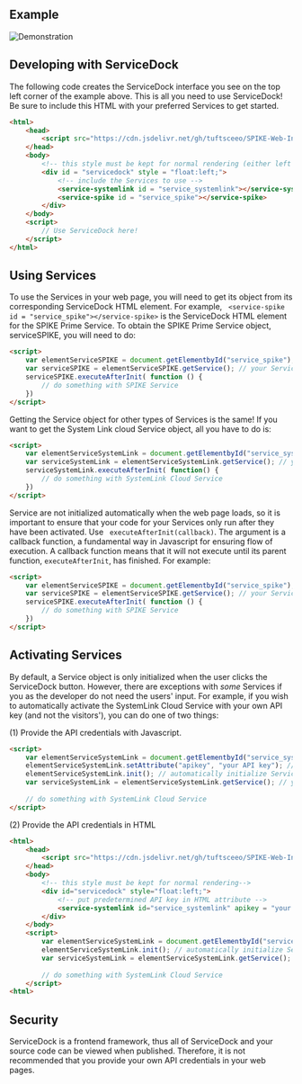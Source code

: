 ## Example
![Demonstration](servicedockDemo.gif)

## Developing with ServiceDock
The following code creates the ServiceDock interface you see on the top left corner of the example above. This is all you need to use ServiceDock! Be sure to include this HTML with your preferred Services to get started.
```html
<html>
    <head>
        <script src="https://cdn.jsdelivr.net/gh/tuftsceeo/SPIKE-Web-Interface@1.0/cdn/ServiceDock.min.js"></script>
    </head>
    <body>
        <!-- this style must be kept for normal rendering (either left or right)-->
        <div id = "servicedock" style = "float:left;">
            <!-- include the Services to use -->
            <service-systemlink id = "service_systemlink"></service-systemlink>
            <service-spike id = "service_spike"></service-spike>
        </div>
    </body>
    <script>
        // Use ServiceDock here!
    </script>
</html>
```


## Using Services 
To use the Services in your web page, you will need to get its object from its corresponding ServiceDock HTML element. For example, ``` <service-spike id = "service_spike"></service-spike>``` is the ServiceDock HTML element for the SPIKE Prime Service. To obtain the SPIKE Prime Service object, serviceSPIKE, you will need to do:
```HTML
<script>
    var elementServiceSPIKE = document.getElementbyId("service_spike");
    var serviceSPIKE = elementServiceSPIKE.getService(); // your Service object
    serviceSPIKE.executeAfterInit( function () {
        // do something with SPIKE Service
    })
</script>
```
Getting the Service object for other types of Services is the same! If you want to get the System Link cloud Service object, all you have to do is:
```HTML
<script>
    var elementServiceSystemLink = document.getElementbyId("service_systemlink");
    var serviceSystemLink = elementServiceSystemLink.getService(); // your Service object
    serviceSystemLink.executeAfterInit( function() {
        // do something with SystemLink Cloud Service
    })
</script>
```

Service are not initialized automatically when the web page loads, so it is important to ensure that your code for your Services only run after they have been activated. Use ``` executeAfterInit(callback)```. The argument is a callback function, a fundamental way in Javascript for ensuring flow of execution. A callback function means that it will not execute until its parent function, ```executeAfterInit```, has finished. For example:
```HTML
<script>
    var elementServiceSPIKE = document.getElementbyId("service_spike");
    var serviceSPIKE = elementServiceSPIKE.getService(); // your Service object
    serviceSPIKE.executeAfterInit( function () {
        // do something with SPIKE Service
    })
</script>
```

## Activating Services

By default, a Service object is only initialized when the user clicks the ServiceDock button. However, there are exceptions with *some* Services if you as the developer do not need the users' input. For example, if you wish to automatically activate the SystemLink Cloud Service with your own API key (and not the visitors'), you can do one of two things:

(1) Provide the API credentials with Javascript.
```HTML
<script>
    var elementServiceSystemLink = document.getElementbyId("service_systemlink");
    elementServiceSystemLink.setAttribute("apikey", "your API key"); // provide predetermined API credentials
    elementServiceSystemLink.init(); // automatically initialize Service
    var serviceSystemLink = elementServiceSystemLink.getService(); // your Service object
    
    // do something with SystemLink Cloud Service
</script>
```
(2) Provide the API credentials in HTML
```HTML
<html>
    <head>
        <script src="https://cdn.jsdelivr.net/gh/tuftsceeo/SPIKE-Web-Interface@1.0/cdn/ServiceDock.min.js"></script>
    </head>
    <body>
        <!-- this style must be kept for normal rendering-->
        <div id="servicedock" style="float:left;">
            <!-- put predetermined API key in HTML attribute -->
            <service-systemlink id="service_systemlink" apikey = "your API key"><service-systemlink>
        </div>
    </body>
    <script>
        var elementServiceSystemLink = document.getElementbyId("service_systemlink");
        elementServiceSystemLink.init(); // automatically initialize Service
        var serviceSystemLink = elementServiceSystemLink.getService(); // your Service object
        
        // do something with SystemLink Cloud Service
    </script>
<html>
```

## Security
ServiceDock is a frontend framework, thus all of ServiceDock and your source code can be viewed when published. Therefore, it is not recommended that you provide your own API credentials in your web pages. 